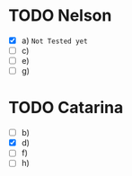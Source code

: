 # TODO Nelson
- [x] a) `Not Tested yet`
- [ ] c)
- [ ] e)
- [ ] g)

# TODO Catarina
- [ ] b)
- [X] d)
- [ ] f)
- [ ] h)
